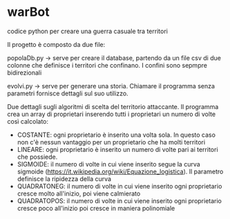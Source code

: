 # warBot
codice python per creare una guerra casuale tra territori


Il progetto è composto da due file:

popolaDb.py -> serve per creare il database, partendo da un file csv di due colonne che definisce i territori che confinano. I confini sono sepmpre bidirezionali 

evolvi.py -> serve per generare una storia. Chiamare il programma senza parametri fornisce dettagli sul suo utilizzo.

Due dettagli sugli algoritmi di scelta del territorio attaccante. 
Il programma crea un array di proprietari inserendo tutti i proprietari un numero di volte così calcolato:
- COSTANTE: ogni proprietario è inserito una volta sola. In questo caso non c'è nessun vantaggio per un proprietario che ha molti territori
- LINEARE: ogni proprietario è inserito un numero di volte pari ai territori che possiede. 
- SIGMOIDE: il numero di volte in cui viene inserito segue la curva sigmoide (https://it.wikipedia.org/wiki/Equazione_logistica). Il parametro definisce la ripidezza della curva
- QUADRATONEG: il numero di volte in cui viene inserito ogni proprietario cresce molto all'inizio, poi viene calmierato
- QUADRATOPOS: il numero di volte in cui viene inserito ogni proprietario cresce poco all'inizio poi cresce in maniera polinomiale
